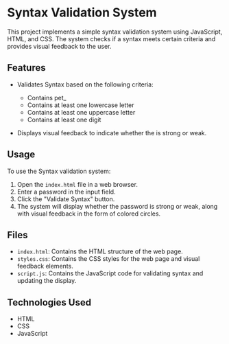 # Syntax Validation System

This project implements a simple syntax validation system using JavaScript, HTML, and CSS. The system checks if a syntax meets certain criteria and provides visual feedback to the user.

## Features

- Validates Syntax based on the following criteria:
  - Contains pet_
  - Contains at least one lowercase letter
  - Contains at least one uppercase letter
  - Contains at least one digit

- Displays visual feedback to indicate whether the  is strong or weak.

## Usage

To use the Syntax validation system:

1. Open the `index.html` file in a web browser.
2. Enter a password in the input field.
3. Click the "Validate Syntax" button.
4. The system will display whether the password is strong or weak, along with visual feedback in the form of colored circles.

## Files

- `index.html`: Contains the HTML structure of the web page.
- `styles.css`: Contains the CSS styles for the web page and visual feedback elements.
- `script.js`: Contains the JavaScript code for validating syntax and updating the display.

## Technologies Used

- HTML
- CSS
- JavaScript
